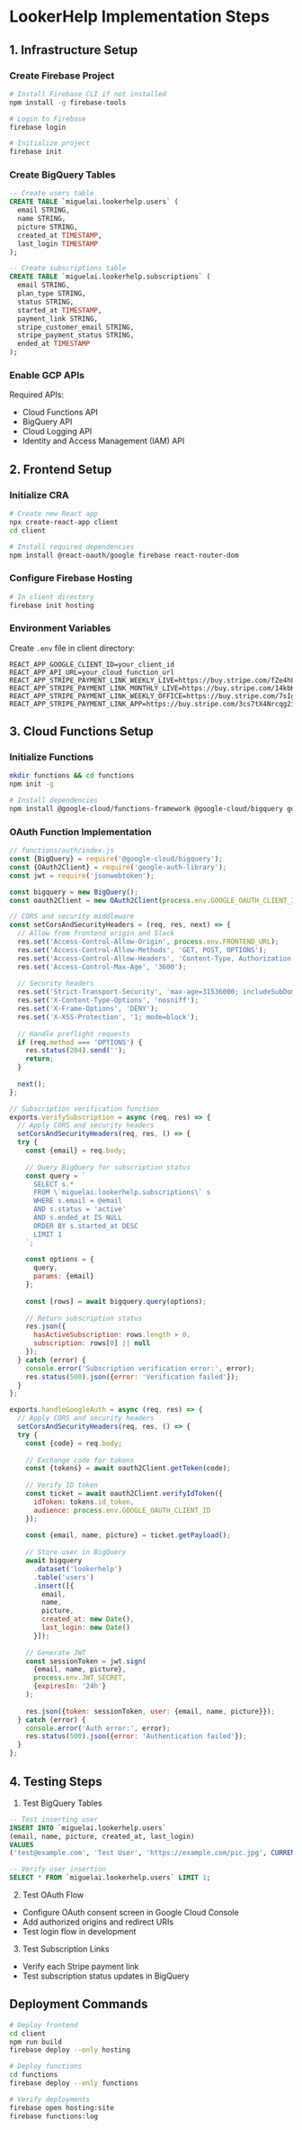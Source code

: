 # LookerHelp Implementation Steps

## 1. Infrastructure Setup

### Create Firebase Project
```bash
# Install Firebase CLI if not installed
npm install -g firebase-tools

# Login to Firebase
firebase login

# Initialize project
firebase init
```

### Create BigQuery Tables
```sql
-- Create users table
CREATE TABLE `miguelai.lookerhelp.users` (
  email STRING,
  name STRING,
  picture STRING,
  created_at TIMESTAMP,
  last_login TIMESTAMP
);

-- Create subscriptions table
CREATE TABLE `miguelai.lookerhelp.subscriptions` (
  email STRING,
  plan_type STRING,
  status STRING,
  started_at TIMESTAMP,
  payment_link STRING,
  stripe_customer_email STRING,
  stripe_payment_status STRING,
  ended_at TIMESTAMP
);
```

### Enable GCP APIs
Required APIs:
- Cloud Functions API
- BigQuery API
- Cloud Logging API
- Identity and Access Management (IAM) API

## 2. Frontend Setup

### Initialize CRA
```bash
# Create new React app
npx create-react-app client
cd client

# Install required dependencies
npm install @react-oauth/google firebase react-router-dom
```

### Configure Firebase Hosting
```bash
# In client directory
firebase init hosting
```

### Environment Variables
Create `.env` file in client directory:
```
REACT_APP_GOOGLE_CLIENT_ID=your_client_id
REACT_APP_API_URL=your_cloud_function_url
REACT_APP_STRIPE_PAYMENT_LINK_WEEKLY_LIVE=https://buy.stripe.com/fZe4hL6Vz8a0bSMbIL
REACT_APP_STRIPE_PAYMENT_LINK_MONTHLY_LIVE=https://buy.stripe.com/14kbKdcfTai85uo7su
REACT_APP_STRIPE_PAYMENT_LINK_WEEKLY_OFFICE=https://buy.stripe.com/7sIg0tbbP1LC8GA3cd
REACT_APP_STRIPE_PAYMENT_LINK_APP=https://buy.stripe.com/3cs7tX4Nrcqg2ic9AE
```

## 3. Cloud Functions Setup

### Initialize Functions
```bash
mkdir functions && cd functions
npm init -g

# Install dependencies
npm install @google-cloud/functions-framework @google-cloud/bigquery google-auth-library jsonwebtoken
```

### OAuth Function Implementation
```javascript
// functions/auth/index.js
const {BigQuery} = require('@google-cloud/bigquery');
const {OAuth2Client} = require('google-auth-library');
const jwt = require('jsonwebtoken');

const bigquery = new BigQuery();
const oauth2Client = new OAuth2Client(process.env.GOOGLE_OAUTH_CLIENT_ID);

// CORS and security middleware
const setCorsAndSecurityHeaders = (req, res, next) => {
  // Allow from frontend origin and Slack
  res.set('Access-Control-Allow-Origin', process.env.FRONTEND_URL);
  res.set('Access-Control-Allow-Methods', 'GET, POST, OPTIONS');
  res.set('Access-Control-Allow-Headers', 'Content-Type, Authorization');
  res.set('Access-Control-Max-Age', '3600');
  
  // Security headers
  res.set('Strict-Transport-Security', 'max-age=31536000; includeSubDomains');
  res.set('X-Content-Type-Options', 'nosniff');
  res.set('X-Frame-Options', 'DENY');
  res.set('X-XSS-Protection', '1; mode=block');
  
  // Handle preflight requests
  if (req.method === 'OPTIONS') {
    res.status(204).send('');
    return;
  }
  
  next();
};

// Subscription verification function
exports.verifySubscription = async (req, res) => {
  // Apply CORS and security headers
  setCorsAndSecurityHeaders(req, res, () => {
  try {
    const {email} = req.body;
    
    // Query BigQuery for subscription status
    const query = `
      SELECT s.* 
      FROM \`miguelai.lookerhelp.subscriptions\` s
      WHERE s.email = @email
      AND s.status = 'active'
      AND s.ended_at IS NULL
      ORDER BY s.started_at DESC
      LIMIT 1
    `;
    
    const options = {
      query,
      params: {email}
    };
    
    const [rows] = await bigquery.query(options);
    
    // Return subscription status
    res.json({
      hasActiveSubscription: rows.length > 0,
      subscription: rows[0] || null
    });
  } catch (error) {
    console.error('Subscription verification error:', error);
    res.status(500).json({error: 'Verification failed'});
  }
};

exports.handleGoogleAuth = async (req, res) => {
  // Apply CORS and security headers
  setCorsAndSecurityHeaders(req, res, () => {
  try {
    const {code} = req.body;
    
    // Exchange code for tokens
    const {tokens} = await oauth2Client.getToken(code);
    
    // Verify ID token
    const ticket = await oauth2Client.verifyIdToken({
      idToken: tokens.id_token,
      audience: process.env.GOOGLE_OAUTH_CLIENT_ID
    });
    
    const {email, name, picture} = ticket.getPayload();
    
    // Store user in BigQuery
    await bigquery
      .dataset('lookerhelp')
      .table('users')
      .insert([{
        email,
        name,
        picture,
        created_at: new Date(),
        last_login: new Date()
      }]);
    
    // Generate JWT
    const sessionToken = jwt.sign(
      {email, name, picture},
      process.env.JWT_SECRET,
      {expiresIn: '24h'}
    );
    
    res.json({token: sessionToken, user: {email, name, picture}});
  } catch (error) {
    console.error('Auth error:', error);
    res.status(500).json({error: 'Authentication failed'});
  }
};
```

## 4. Testing Steps

1. Test BigQuery Tables
```sql
-- Test inserting user
INSERT INTO `miguelai.lookerhelp.users`
(email, name, picture, created_at, last_login)
VALUES
('test@example.com', 'Test User', 'https://example.com/pic.jpg', CURRENT_TIMESTAMP(), CURRENT_TIMESTAMP());

-- Verify user insertion
SELECT * FROM `miguelai.lookerhelp.users` LIMIT 1;
```

2. Test OAuth Flow
- Configure OAuth consent screen in Google Cloud Console
- Add authorized origins and redirect URIs
- Test login flow in development

3. Test Subscription Links
- Verify each Stripe payment link
- Test subscription status updates in BigQuery

## Deployment Commands

```bash
# Deploy frontend
cd client
npm run build
firebase deploy --only hosting

# Deploy functions
cd functions
firebase deploy --only functions

# Verify deployments
firebase open hosting:site
firebase functions:log
